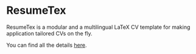 # ResumeTex
ResumeTex is a modular and a multilingual LaTeX CV template for making application tailored CVs on the fly.

You can find all the details [here](https://iskandergaba.github.io/2022/06/16/resumetex.html).
